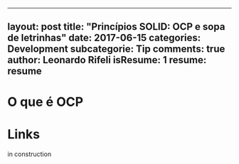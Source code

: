 
---
layout: post
title:  "Princípios SOLID: OCP e sopa de letrinhas"
date: 2017-06-15
categories: Development
subcategorie: Tip
comments: true
author: Leonardo Rifeli
isResume: 1
resume: resume
---

# O que é OCP

# Links

in construction